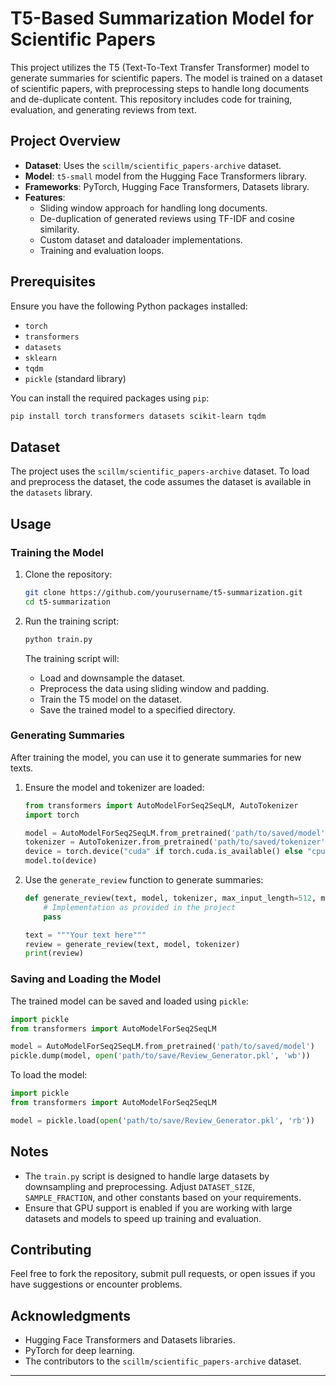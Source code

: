 # T5-Based Summarization Model for Scientific Papers

This project utilizes the T5 (Text-To-Text Transfer Transformer) model to generate summaries for scientific papers. The model is trained on a dataset of scientific papers, with preprocessing steps to handle long documents and de-duplicate content. This repository includes code for training, evaluation, and generating reviews from text.

## Project Overview

- **Dataset**: Uses the `scillm/scientific_papers-archive` dataset.
- **Model**: `t5-small` model from the Hugging Face Transformers library.
- **Frameworks**: PyTorch, Hugging Face Transformers, Datasets library.
- **Features**: 
  - Sliding window approach for handling long documents.
  - De-duplication of generated reviews using TF-IDF and cosine similarity.
  - Custom dataset and dataloader implementations.
  - Training and evaluation loops.

## Prerequisites

Ensure you have the following Python packages installed:

- `torch`
- `transformers`
- `datasets`
- `sklearn`
- `tqdm`
- `pickle` (standard library)

You can install the required packages using `pip`:

```bash
pip install torch transformers datasets scikit-learn tqdm
```

## Dataset

The project uses the `scillm/scientific_papers-archive` dataset. To load and preprocess the dataset, the code assumes the dataset is available in the `datasets` library.

## Usage

### Training the Model

1. Clone the repository:

    ```bash
    git clone https://github.com/yourusername/t5-summarization.git
    cd t5-summarization
    ```

2. Run the training script:

    ```bash
    python train.py
    ```

   The training script will:
   - Load and downsample the dataset.
   - Preprocess the data using sliding window and padding.
   - Train the T5 model on the dataset.
   - Save the trained model to a specified directory.

### Generating Summaries

After training the model, you can use it to generate summaries for new texts.

1. Ensure the model and tokenizer are loaded:

    ```python
    from transformers import AutoModelForSeq2SeqLM, AutoTokenizer
    import torch

    model = AutoModelForSeq2SeqLM.from_pretrained('path/to/saved/model')
    tokenizer = AutoTokenizer.from_pretrained('path/to/saved/tokenizer')
    device = torch.device("cuda" if torch.cuda.is_available() else "cpu")
    model.to(device)
    ```

2. Use the `generate_review` function to generate summaries:

    ```python
    def generate_review(text, model, tokenizer, max_input_length=512, max_target_length=128):
        # Implementation as provided in the project
        pass

    text = """Your text here"""
    review = generate_review(text, model, tokenizer)
    print(review)
    ```

### Saving and Loading the Model

The trained model can be saved and loaded using `pickle`:

```python
import pickle
from transformers import AutoModelForSeq2SeqLM

model = AutoModelForSeq2SeqLM.from_pretrained('path/to/saved/model')
pickle.dump(model, open('path/to/save/Review_Generator.pkl', 'wb'))
```

To load the model:

```python
import pickle
from transformers import AutoModelForSeq2SeqLM

model = pickle.load(open('path/to/save/Review_Generator.pkl', 'rb'))
```

## Notes

- The `train.py` script is designed to handle large datasets by downsampling and preprocessing. Adjust `DATASET_SIZE`, `SAMPLE_FRACTION`, and other constants based on your requirements.
- Ensure that GPU support is enabled if you are working with large datasets and models to speed up training and evaluation.

## Contributing

Feel free to fork the repository, submit pull requests, or open issues if you have suggestions or encounter problems.

## Acknowledgments

- Hugging Face Transformers and Datasets libraries.
- PyTorch for deep learning.
- The contributors to the `scillm/scientific_papers-archive` dataset.

---

